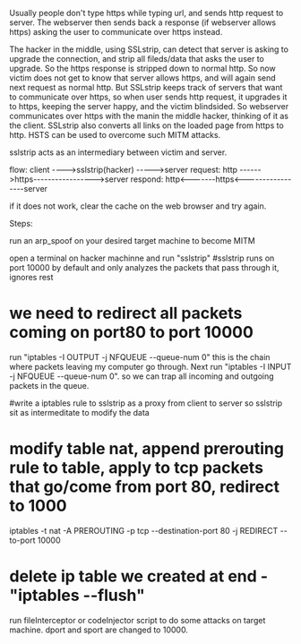 Usually people don't type https while typing url, and sends http request to server. The webserver 
then sends back a response (if webserver allows https) asking the user to communicate over 
https instead.

The hacker in the middle, using SSLstrip, can detect that server is asking to upgrade the
connection, and strip all fileds/data that asks the user to upgrade. So the https response is
stripped down to normal http. So now victim does not get to know that server allows https, and
will again send next request as normal http. But SSLstrip keeps track of servers that want to
communicate over https, so when user sends http request, it upgrades it to https, keeping the
server happy, and the victim blindsided. So webserver communicates over https with the manin
the middle hacker, thinking of it as the client. SSLstrip also converts all links on the 
loaded page from https to http. HSTS can be used to overcome such MITM attacks.

sslstrip acts as an intermediary between victim and server.

flow:   	client ---->sslstrip(hacker) ----->server
request:	http ------>https----------------->server
respond:	http<-------https<-----------------server

if it does not work, clear the cache on the web browser and try again.

Steps: 

run an arp_spoof on your desired target machine to become MITM

open a terminal on hacker machinne and run "sslstrip" 
#sslstrip runs on port 10000 by default and only analyzes the packets that pass through it, ignores rest
# we need to redirect all packets coming on port80 to port 10000

run "iptables -I OUTPUT -j NFQUEUE --queue-num 0" this is the chain where packets
leaving my computer go through. Next run "iptables -I INPUT -j NFQUEUE --queue-num 0". so we can trap all incoming
and outgoing packets in the queue.

#write a iptables rule to sslstrip as a proxy from client to server so sslstrip sit as intermeditate to modify the data
# modify table nat, append prerouting rule to table, apply to tcp packets that go/come from port 80, redirect to 1000
iptables -t nat -A PREROUTING -p tcp --destination-port 80 -j REDIRECT --to-port 10000

# delete ip table we created at end - "iptables --flush"

run fileInterceptor or codeInjector script to do some attacks on target machine. dport and sport are changed to 10000.


